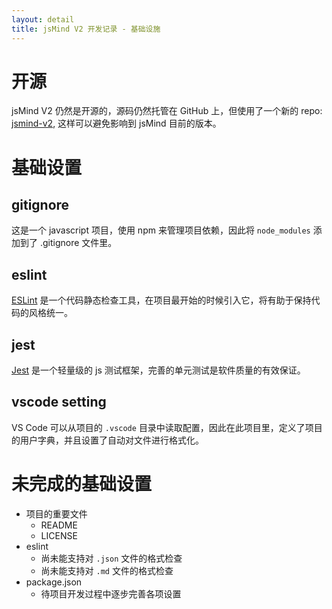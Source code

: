 ```yaml
---
layout: detail
title: jsMind V2 开发记录 - 基础设施
---
```


# 开源
jsMind V2 仍然是开源的，源码仍然托管在 GitHub 上，但使用了一个新的 repo: [jsmind-v2](https://github.com/hizzgdev/jsmind-v2), 这样可以避免影响到 jsMind 目前的版本。

# 基础设置

## gitignore
这是一个 javascript 项目，使用 npm 来管理项目依赖，因此将 `node_modules` 添加到了 .gitignore 文件里。

## eslint
[ESLint](https://eslint.org/) 是一个代码静态检查工具，在项目最开始的时候引入它，将有助于保持代码的风格统一。

## jest
[Jest](https://jestjs.io/) 是一个轻量级的 js 测试框架，完善的单元测试是软件质量的有效保证。

## vscode setting
VS Code 可以从项目的 `.vscode` 目录中读取配置，因此在此项目里，定义了项目的用户字典，并且设置了自动对文件进行格式化。

# 未完成的基础设置

- 项目的重要文件
    - README
    - LICENSE
- eslint
    - 尚未能支持对 `.json` 文件的格式检查
    - 尚未能支持对 `.md` 文件的格式检查
- package.json
    - 待项目开发过程中逐步完善各项设置
